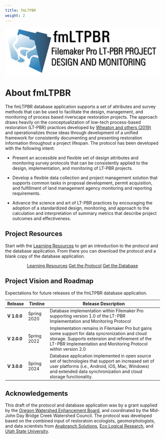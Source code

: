 ```yaml
---
title: fmLTPBR
weight: 2
---
```


<img src="assets/images/FM-Banner.png">


# About fmLTPBR

The fmLTPBR database application supports a set of attributes and survey methods that can be used to facilitate the design, management, and monitoring of process based riverscape restoration projects. The approach draws heavily on the conceptualization of low-tech process-based restoration (LT-PBR) practices developed by [Wheaton and others (2019)](https://lowtechpbr.restoration.usu.edu/) and operationalizes those ideas through development of a unified framework for consistently documenting and presenting restoration information throughout a project lifespan. The protocol has been developed with the following intent:

- Present an accessible and flexible set of design attributes and monitoring survey protocols that can be consistently applied to the design, implementation, and monitoring of LT-PBR projects.

- Develop a flexible data collection and project management solution that supports common tasks in proposal development, permit acquisition, and fulfillment of land management agency monitoring and reporting requirements.

- Advance the science and art of LT-PBR practices by encouraging the adoption of a standardized design, monitoring, and approach to the calculation and interpretation of summary metrics that describe project outcomes and effectiveness.

## Project Resources

Start with the [Learning Resources]({{site.baseurl}}/Learn) to get an introduction to the protocol and the database application. From there you can download the protocol and a blank copy of the database application.

<div align="center">
  <a class="button" href="{{ site.baseurl }}/Learn"><i class="fa fa-youtube" aria-hidden="true"></i>  Learning Resources</a>
  <a class="button" href="{{ site.baseurl }}/Protocol"><i class="fa fa-book" aria-hidden="true"></i> Get the Protocol</a>
  <!-- TODO Add the release link on github here. -->
  <a class="button" href="#"><i class="fa fa-database" aria-hidden="true"></i> Get the Database</a>
</div>

## Project Vision and Roadmap
Expectations for future releases of the fmLTPBR database application.

| Release   | Timline   | Release Description   |
| --------- | ------- | ------- |
| **V 1.0.0** | Spring 2020 | Database implementation within Filemaker Pro supporting version 1.0 of the LT-PBR Implementation and Monitoring Protocol |
| **V 2.0.0** | Spring 2022 | Implementation remains in Filemaker Pro but gains some support for data syncronization and cloud storage. Supports extension and refinement of the LT-PBR Implementation and Monitoring Protocol within version 2.0|
| **V 3.0.0** | Spring 2024 | Database application implemented in open source set of technologies that support an increased set of user platforms (i.e., Android, iOS, Mac, Windows) and extended data synchronization and cloud storage functionality. |

## Acknowledgements
This draft of the protocol and database application was by a grant supplied by the [Oregon Watershed Enhancement Board](https://www.oregon.gov/oweb/Pages/index.aspx), and coordinated by the Mid-John Day Bridge Creek Watershed Council. The protocol was developed based on the combined input of restoratoin ecologists, geomorphologists, and data scientists from [Anabranch Solutions](www.anabranchsolutions.com), [Eco Logical Research](www.eco-logical.research.com), and [Utah State University](http://etal.joewheaton.org/).

